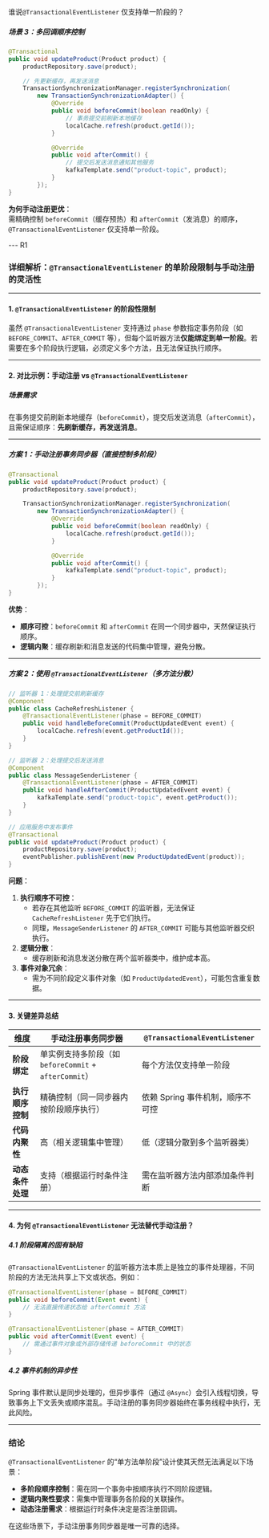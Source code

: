 谁说`@TransactionalEventListener` 仅支持单一阶段的？

##### **场景 3：多回调顺序控制**

```java
@Transactional
public void updateProduct(Product product) {
    productRepository.save(product);

    // 先更新缓存，再发送消息
    TransactionSynchronizationManager.registerSynchronization(
        new TransactionSynchronizationAdapter() {
            @Override
            public void beforeCommit(boolean readOnly) {
                // 事务提交前刷新本地缓存
                localCache.refresh(product.getId());
            }

            @Override
            public void afterCommit() {
                // 提交后发送消息通知其他服务
                kafkaTemplate.send("product-topic", product);
            }
        });
}
```

**为何手动注册更优**：  
需精确控制 `beforeCommit`（缓存预热）和 `afterCommit`（发消息）的顺序，`@TransactionalEventListener` 仅支持单一阶段。

--- R1

### 详细解析：`@TransactionalEventListener` 的单阶段限制与手动注册的灵活性

---

#### **1. `@TransactionalEventListener` 的阶段性限制**

虽然 `@TransactionalEventListener` 支持通过 `phase` 参数指定事务阶段（如 `BEFORE_COMMIT`、`AFTER_COMMIT` 等），但每个监听器方法**仅能绑定到单一阶段**。若需要在多个阶段执行逻辑，必须定义多个方法，且无法保证执行顺序。

---

#### **2. 对比示例：手动注册 vs `@TransactionalEventListener`**

##### **场景需求**

在事务提交前刷新本地缓存（`beforeCommit`），提交后发送消息（`afterCommit`），且需保证顺序：**先刷新缓存，再发送消息**。

---

##### **方案 1：手动注册事务同步器（直接控制多阶段）**

```java
@Transactional
public void updateProduct(Product product) {
    productRepository.save(product);

    TransactionSynchronizationManager.registerSynchronization(
        new TransactionSynchronizationAdapter() {
            @Override
            public void beforeCommit(boolean readOnly) {
                localCache.refresh(product.getId());
            }

            @Override
            public void afterCommit() {
                kafkaTemplate.send("product-topic", product);
            }
        });
}
```

**优势**：

- **顺序可控**：`beforeCommit` 和 `afterCommit` 在同一个同步器中，天然保证执行顺序。
- **逻辑内聚**：缓存刷新和消息发送的代码集中管理，避免分散。

---

##### **方案 2：使用 `@TransactionalEventListener`（多方法分散）**

```java
// 监听器 1：处理提交前刷新缓存
@Component
public class CacheRefreshListener {
    @TransactionalEventListener(phase = BEFORE_COMMIT)
    public void handleBeforeCommit(ProductUpdatedEvent event) {
        localCache.refresh(event.getProductId());
    }
}

// 监听器 2：处理提交后发送消息
@Component
public class MessageSenderListener {
    @TransactionalEventListener(phase = AFTER_COMMIT)
    public void handleAfterCommit(ProductUpdatedEvent event) {
        kafkaTemplate.send("product-topic", event.getProduct());
    }
}

// 应用服务中发布事件
@Transactional
public void updateProduct(Product product) {
    productRepository.save(product);
    eventPublisher.publishEvent(new ProductUpdatedEvent(product));
}
```

**问题**：

1. **执行顺序不可控**：
   - 若存在其他监听 `BEFORE_COMMIT` 的监听器，无法保证 `CacheRefreshListener` 先于它们执行。
   - 同理，`MessageSenderListener` 的 `AFTER_COMMIT` 可能与其他监听器交织执行。
2. **逻辑分散**：
   - 缓存刷新和消息发送分散在两个监听器类中，维护成本高。
3. **事件对象冗余**：
   - 需为不同阶段定义事件对象（如 `ProductUpdatedEvent`），可能包含重复数据。

---

#### **3. 关键差异总结**

| **维度**         | **手动注册事务同步器**                                | **`@TransactionalEventListener`** |
| ---------------- | ----------------------------------------------------- | --------------------------------- |
| **阶段绑定**     | 单实例支持多阶段（如 `beforeCommit` + `afterCommit`） | 每个方法仅支持单一阶段            |
| **执行顺序控制** | 精确控制（同一同步器内按阶段顺序执行）                | 依赖 Spring 事件机制，顺序不可控  |
| **代码内聚性**   | 高（相关逻辑集中管理）                                | 低（逻辑分散到多个监听器类）      |
| **动态条件处理** | 支持（根据运行时条件注册）                            | 需在监听器方法内部添加条件判断    |

---

#### **4. 为何 `@TransactionalEventListener` 无法替代手动注册？**

##### **4.1 阶段隔离的固有缺陷**

`@TransactionalEventListener` 的监听器方法本质上是独立的事件处理器，不同阶段的方法无法共享上下文或状态。例如：

```java
@TransactionalEventListener(phase = BEFORE_COMMIT)
public void beforeCommit(Event event) {
    // 无法直接传递状态给 afterCommit 方法
}

@TransactionalEventListener(phase = AFTER_COMMIT)
public void afterCommit(Event event) {
    // 需通过事件对象或外部存储传递 beforeCommit 中的状态
}
```

##### **4.2 事件机制的异步性**

Spring 事件默认是同步处理的，但异步事件（通过 `@Async`）会引入线程切换，导致事务上下文丢失或顺序混乱。手动注册的事务同步器始终在事务线程中执行，无此风险。

---

### **结论**

`@TransactionalEventListener` 的“单方法单阶段”设计使其天然无法满足以下场景：

- **多阶段顺序控制**：需在同一个事务中按顺序执行不同阶段逻辑。
- **逻辑内聚性要求**：需集中管理事务各阶段的关联操作。
- **动态注册需求**：根据运行时条件决定是否注册回调。

在这些场景下，手动注册事务同步器是唯一可靠的选择。

